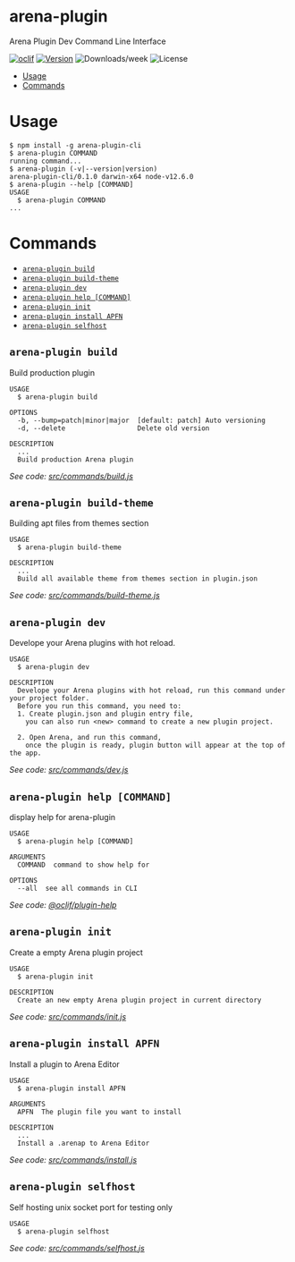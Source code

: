 arena-plugin
============

Arena Plugin Dev Command Line Interface

[![oclif](https://img.shields.io/badge/cli-oclif-brightgreen.svg)](https://oclif.io)
[![Version](https://img.shields.io/npm/v/arena-plugin-cli.svg)](https://npmjs.org/package/arena-plugin)
![Downloads/week](https://img.shields.io/npm/dw/arena-plugin-cli.svg)
![License](https://img.shields.io/npm/l/arena-plugin-cli.svg)

<!-- toc -->
* [Usage](#usage)
* [Commands](#commands)
<!-- tocstop -->
# Usage
<!-- usage -->
```sh-session
$ npm install -g arena-plugin-cli
$ arena-plugin COMMAND
running command...
$ arena-plugin (-v|--version|version)
arena-plugin-cli/0.1.0 darwin-x64 node-v12.6.0
$ arena-plugin --help [COMMAND]
USAGE
  $ arena-plugin COMMAND
...
```
<!-- usagestop -->
# Commands
<!-- commands -->
* [`arena-plugin build`](#arena-plugin-build)
* [`arena-plugin build-theme`](#arena-plugin-build-theme)
* [`arena-plugin dev`](#arena-plugin-dev)
* [`arena-plugin help [COMMAND]`](#arena-plugin-help-command)
* [`arena-plugin init`](#arena-plugin-init)
* [`arena-plugin install APFN`](#arena-plugin-install-apfn)
* [`arena-plugin selfhost`](#arena-plugin-selfhost)

## `arena-plugin build`

Build production plugin

```
USAGE
  $ arena-plugin build

OPTIONS
  -b, --bump=patch|minor|major  [default: patch] Auto versioning
  -d, --delete                  Delete old version

DESCRIPTION
  ...
  Build production Arena plugin
```

_See code: [src/commands/build.js](https://github.com/corpcode/arena-plugin/blob/v0.1.0/src/commands/build.js)_

## `arena-plugin build-theme`

Building apt files from themes section

```
USAGE
  $ arena-plugin build-theme

DESCRIPTION
  ...
  Build all available theme from themes section in plugin.json
```

_See code: [src/commands/build-theme.js](https://github.com/corpcode/arena-plugin/blob/v0.1.0/src/commands/build-theme.js)_

## `arena-plugin dev`

Develope your Arena plugins with hot reload.

```
USAGE
  $ arena-plugin dev

DESCRIPTION
  Develope your Arena plugins with hot reload, run this command under your project folder.
  Before you run this command, you need to:
  1. Create plugin.json and plugin entry file,
  	you can also run <new> command to create a new plugin project.

  2. Open Arena, and run this command,
  	once the plugin is ready, plugin button will appear at the top of the app.
```

_See code: [src/commands/dev.js](https://github.com/corpcode/arena-plugin/blob/v0.1.0/src/commands/dev.js)_

## `arena-plugin help [COMMAND]`

display help for arena-plugin

```
USAGE
  $ arena-plugin help [COMMAND]

ARGUMENTS
  COMMAND  command to show help for

OPTIONS
  --all  see all commands in CLI
```

_See code: [@oclif/plugin-help](https://github.com/oclif/plugin-help/blob/v2.2.0/src/commands/help.ts)_

## `arena-plugin init`

Create a empty Arena plugin project

```
USAGE
  $ arena-plugin init

DESCRIPTION
  Create an new empty Arena plugin project in current directory
```

_See code: [src/commands/init.js](https://github.com/corpcode/arena-plugin/blob/v0.1.0/src/commands/init.js)_

## `arena-plugin install APFN`

Install a plugin to Arena Editor

```
USAGE
  $ arena-plugin install APFN

ARGUMENTS
  APFN  The plugin file you want to install

DESCRIPTION
  ...
  Install a .arenap to Arena Editor
```

_See code: [src/commands/install.js](https://github.com/corpcode/arena-plugin/blob/v0.1.0/src/commands/install.js)_

## `arena-plugin selfhost`

Self hosting unix socket port for testing only

```
USAGE
  $ arena-plugin selfhost
```

_See code: [src/commands/selfhost.js](https://github.com/corpcode/arena-plugin/blob/v0.1.0/src/commands/selfhost.js)_
<!-- commandsstop -->
